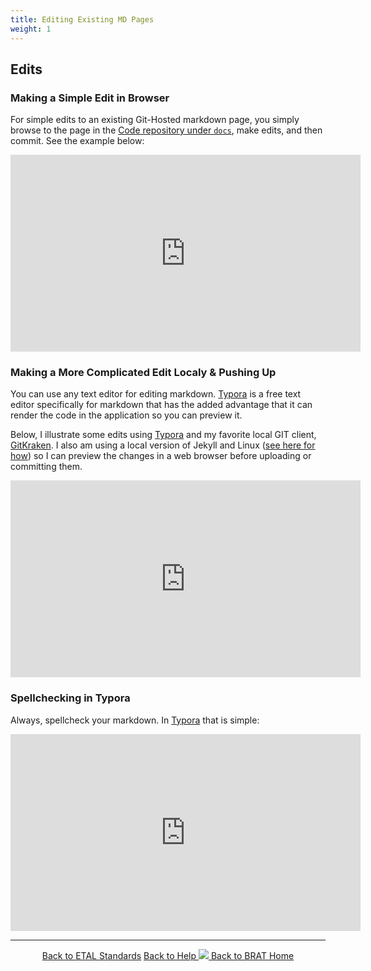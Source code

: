 ```yaml
---
title: Editing Existing MD Pages
weight: 1
---
```

## Edits

### Making a Simple Edit in Browser
For simple edits to an existing Git-Hosted markdown page, you simply browse to the page in the [Code repository under `docs`](https://github.com/Riverscapes/pyBRAT/tree/master/docs), make edits, and then commit. See the example below:

<iframe width="560" height="315" src="https://www.youtube.com/embed/5wTvqMnCZio" frameborder="0" allow="autoplay; encrypted-media" allowfullscreen></iframe>


### Making a More Complicated Edit Localy & Pushing Up

You can use any text editor for editing markdown. [Typora](https://typora.io/) is a free text editor specifically for markdown that has the added advantage that it can render the code in the application so you can preview it. 

Below, I illustrate some edits using  [Typora](https://typora.io/) and my favorite local GIT client, [GitKraken]( [Typora](https://typora.io/)). I also am using a local version of Jekyll and Linux ([see here for how](http://riverscapes.northarrowresearch.com/Technical_Reference/jekyll_toolbox.html#running-jekyll-locally)) so I can preview the changes in a web browser before uploading or committing them. 

<iframe width="560" height="315" src="https://www.youtube.com/embed/aIqSoQwi0N4" frameborder="0" allow="autoplay; encrypted-media" allowfullscreen></iframe>



### Spellchecking in Typora

Always, spellcheck your markdown. In  [Typora](https://typora.io/) that is simple:
<iframe width="560" height="315" src="https://www.youtube.com/embed/VAOSId6Cyi4" frameborder="0" allow="autoplay; encrypted-media" allowfullscreen></iframe>

------
<div align="center">
	<a class="hollow button" href="{{ site.baseurl }}/Documentation/Standards"><i class = "fa fa-check-square-o"></i> Back to ETAL Standards</a>
	<a class="hollow button" href="{{ site.baseurl }}/Documentation"><i class="fa fa-info-circle"></i> Back to Help </a>
	<a class="hollow button" href="{{ site.baseurl }}/"><img src="{{ site.baseurl }}/assets/images/favicons/favicon-16x16.png">  Back to BRAT Home </a>  
</div>
